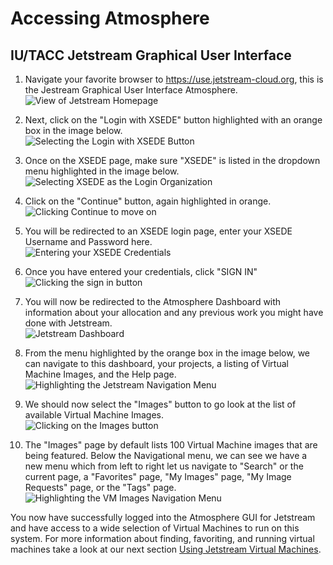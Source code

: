# Accessing Atmosphere
## IU/TACC Jetstream Graphical User Interface

1. Navigate your favorite browser to https://use.jetstream-cloud.org, this is the Jestream Graphical User Interface Atmosphere.   
![View of Jetstream Homepage](./screenshots/jetstream-homepage.png "Jetstream Homepage")

2. Next, click on the "Login with XSEDE" button highlighted with an orange box in the image below.   
![Selecting the Login with XSEDE Button](./screenshots/select-xsede-login.png "Highlighting the Login with XSEDE button")   

3. Once on the XSEDE page, make sure "XSEDE" is listed in the dropdown menu highlighted in the image below.   
![Selecting XSEDE as the Login Organization](./screenshots/logging-in-with-xsede-1.png "Make sure XSEDE is selected as the organization")   

4. Click on the "Continue" button, again highlighted in orange.   
![Clicking Continue to move on](./screenshots/logging-in-with-xsede-2.png "Click continue to move on")

5. You will be redirected to an XSEDE login page, enter your XSEDE Username and Password here.   
![Entering your XSEDE Credentials](./screenshots/logging-in-with-xsede-3.png "Enter your XSEDE credentials in the fields provided")

6. Once you have entered your credentials, click "SIGN IN"   
![Clicking the sign in button](./screenshots/logging-in-with-xsede-4.png "Click the sign in button shown")

7. You will now be redirected to the Atmosphere Dashboard with information about your allocation and any previous work you might have done with Jetstream.   
![Jetstream Dashboard](./screenshots/atmosphere-dashboard-logged-in.png "View of the Jetstream Dashboard in Atmosphere")

8. From the menu highlighted by the orange box in the image below, we can navigate to this dashboard, your projects, a listing of Virtual Machine Images, and the Help page.   
![Highlighting the Jetstream Navigation Menu](./screenshots/atmosphere-nav-menu.png "Highlighting the navigation menu, from left to right Dashboard, Projects, Images, and Help")

9. We should now select the "Images" button to go look at the list of available Virtual Machine Images.   
![Clicking on the Images button](./screenshots/select-images.png "Click on the Images button")

10. The "Images" page by default lists 100 Virtual Machine images that are being featured. Below the Navigational menu, we can see we have a new menu which from left to right let us navigate to "Search" or the current page, a "Favorites" page, "My Images" page, "My Image Requests" page, or the "Tags" page.   
![Highlighting the VM Images Navigation Menu](./screenshots/vm-images-nav-menu.png "highlighting the VM Images navigation menu, from left to right Search, Favorites, My Images, My Image Requests, Tags.")

You now have successfully logged into the Atmosphere GUI for Jetstream and have access to a wide selection of Virtual Machines to run on this system. For more information about finding, favoriting, and running virtual machines take a look at our next section [Using Jetstream Virtual Machines](using-jetstream-virtual-machines.md).
